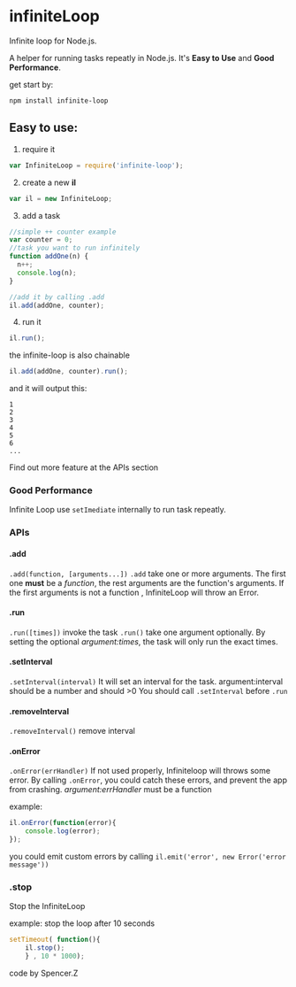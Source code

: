 infiniteLoop
============

Infinite loop for Node.js.

A helper for running tasks repeatly in Node.js. It's **Easy to Use** and **Good Performance**.

get start by:

```
npm install infinite-loop
```

## Easy to use:

1. require it

```javascript
var InfiniteLoop = require('infinite-loop');
```

2. create a new **il**

```javascript
var il = new InfiniteLoop;
```

3. add a task

```javascript
//simple ++ counter example
var counter = 0;
//task you want to run infinitely
function addOne(n) {
  n++;
  console.log(n);
}

//add it by calling .add
il.add(addOne, counter);
```

4. run it

```javascript
il.run();
```

the infinite-loop is also chainable

```javascript
il.add(addOne, counter).run();
```
and it will output this:

```
1
2
3
4
5
6
...
```

Find out more feature at the APIs section

### Good Performance

Infinite Loop use `setImediate` internally to run task repeatly.

### APIs

#### .add
`.add(function, [arguments...])`
`.add` take one or more arguments.
The first one **must** be a *function*, the rest arguments are the function's arguments.
If the first arguments is not a function , InfiniteLoop will throw an Error.

#### .run
`.run([times])`
invoke the task
`.run()` take one argument optionally. By setting the optional *argument:times*, the task will only run the exact times.

#### .setInterval
`.setInterval(interval)`
It will set an interval for the task.
argument:interval should be a number and should >0
You should call `.setInterval` before `.run`

#### .removeInterval
`.removeInterval()`
remove interval

#### .onError
`.onError(errHandler)`
If not used properly, Infiniteloop will throws some error. By calling `.onError`, you could catch these errors, and prevent the app from crashing.
*argument:errHandler* must be a function

example:
```javascript
il.onError(function(error){
    console.log(error);
});
```

you could emit custom errors by calling `il.emit('error', new Error('error message'))`

### .stop
Stop the InfiniteLoop

example: stop the loop after 10 seconds
```javascript
setTimeout( function(){
    il.stop();
    } , 10 * 1000);
```



code by Spencer.Z